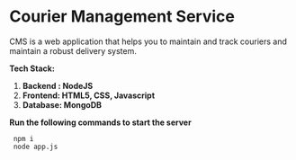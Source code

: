 

# Courier Management Service

CMS is a web application that helps you to maintain and track couriers and maintain a robust delivery system.

**Tech Stack:**
1. **Backend : NodeJS**
2. **Frontend: HTML5, CSS, Javascript**
3. **Database: MongoDB**


**Run the following commands to start the server**
```
 npm i 
 node app.js
```

